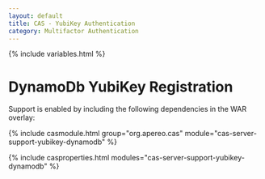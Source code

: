 ```yaml
---
layout: default
title: CAS - YubiKey Authentication
category: Multifactor Authentication
---
```


{% include variables.html %}

# DynamoDb YubiKey Registration

Support is enabled by including the following dependencies in the WAR overlay:

{% include casmodule.html group="org.apereo.cas" module="cas-server-support-yubikey-dynamodb" %}

{% include casproperties.html
modules="cas-server-support-yubikey-dynamodb" %}
